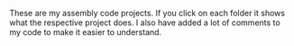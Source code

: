 These are my assembly code projects. If you click on each folder it shows what the respective project does. I also have added a lot of comments to my code to make it easier to understand.

